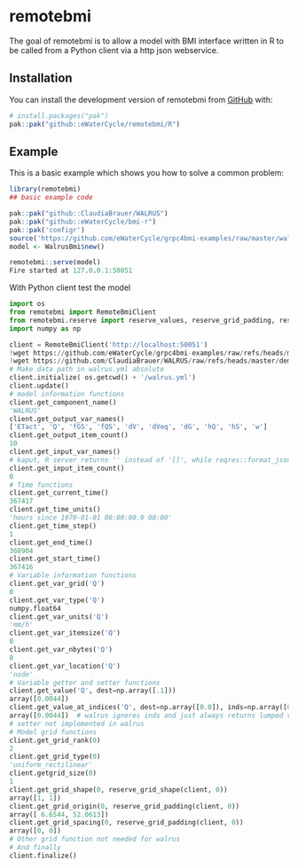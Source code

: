 
# remotebmi

<!-- badges: start -->
<!-- badges: end -->

The goal of remotebmi is to allow a model with BMI interface written in R to be called from a Python client via a http json webservice.

## Installation

You can install the development version of remotebmi from [GitHub](https://github.com/) with:

``` r
# install.packages("pak")
pak::pak("github::eWaterCycle/remotebmi/R")
```

## Example

This is a basic example which shows you how to solve a common problem:

``` r
library(remotebmi)
## basic example code

pak::pak("github::ClaudiaBrauer/WALRUS")
pak::pak("github::eWaterCycle/bmi-r")
pak::pak('configr')
source('https://github.com/eWaterCycle/grpc4bmi-examples/raw/master/walrus/walrus-bmi.r')
model <- WalrusBmi$new()

remotebmi::serve(model)
Fire started at 127.0.0.1:50051
```

With Python client test the model

```python
import os
from remotebmi import RemoteBmiClient
from remotebmi.reserve import reserve_values, reserve_grid_padding, reserve_grid_shape
import numpy as np

client = RemoteBmiClient('http://localhost:50051')
!wget https://github.com/eWaterCycle/grpc4bmi-examples/raw/refs/heads/master/walrus/walrus.yml
!wget https://github.com/ClaudiaBrauer/WALRUS/raw/refs/heads/master/demo/data/PEQ_Hupsel.dat
# Make data path in walrus.yml absolute
client.initialize( os.getcwd() + '/walrus.yml')
client.update()
# model information functions
client.get_component_name()
'WALRUS'
client.get_output_var_names()
['ETact', 'Q', 'fGS', 'fQS', 'dV', 'dVeq', 'dG', 'hQ', 'hS', 'w']
client.get_output_item_count()
10
client.get_input_var_names()
# kaput, R server returns '' instead of '[]', while reqres::format_json()(list()) does return '[]'
client.get_input_item_count()
0
# Time functions
client.get_current_time()
367417
client.get_time_units()
'hours since 1970-01-01 00:00:00.0 00:00'
client.get_time_step()
1
client.get_end_time()
368904
client.get_start_time()
367416
# Variable information functions
client.get_var_grid('Q')
0
client.get_var_type('Q')
numpy.float64
client.get_var_units('Q')
'mm/h'
client.get_var_itemsize('Q')
8
client.get_var_nbytes('Q')
8
client.get_var_location('Q')
'node'
# Variable getter and setter functions
client.get_value('Q', dest=np.array([.1]))
array([0.0044])
client.get_value_at_indices('Q', dest=np.array([0.0]), inds=np.array([0]))
array([0.0044])  # walrus ignores inds and just always returns lumped value
# setter not implemented in walrus
# Model grid functions
client.get_grid_rank(0)
2
client.get_grid_type(0)
'uniform_rectilinear'
client.getgrid_size(0)
1
client.get_grid_shape(0, reserve_grid_shape(client, 0))
array([1, 1])
client.get_grid_origin(0, reserve_grid_padding(client, 0))
array([ 6.6544, 52.0613])
client.get_grid_spacing(0, reserve_grid_padding(client, 0))
array([0, 0])
# Other grid function not needed for walrus
# And finally
client.finalize()
```
